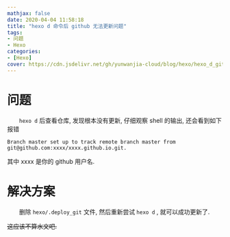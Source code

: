 ```yaml
---
mathjax: false
date: 2020-04-04 11:58:18
title: "hexo d 命令后 github 无法更新问题"
tags: 
- 问题
- Hexo
categories:
- [Hexo]
cover: https://cdn.jsdelivr.net/gh/yunwanjia-cloud/blog/hexo/hexo_d_github_problem/hexo_d_github_problem.png
---
```

<!-- more -->
# 问题

　　`hexo d` 后查看仓库, 发现根本没有更新, 仔细观察 shell 的输出, 还会看到如下报错

```shell
Branch master set up to track remote branch master from git@github.com:xxxx/xxxx.github.io.git.
```

其中 xxxx 是你的 github 用户名.

# 解决方案

　　删除 `hexo/.deploy_git` 文件, 然后重新尝试 `hexo d` , 就可以成功更新了.

~~这应该不算水文吧.~~